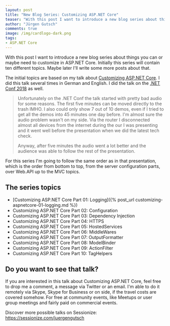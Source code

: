 ```yaml
---
layout: post
title: "New Blog Series: Customizing ASP.​NET Core"
teaser: "With this post I want to introduce a new blog series about things you can or maybe may customize in ASP.NET Core. Initially this series will contain ten different topics. Maybe later I'll write some more posts about that. The initial topics are based on my talk about Customizing ASP.NET Core."
author: "Jürgen Gutsch"
comments: true
image: /img/cardlogo-dark.png
tags: 
- ASP.NET Core
---
```


With this post I want to introduce a new blog series about things you can or maybe need to customize in ASP.NET Core. Initially this series will contain ten different topics. Maybe later I'll write some more posts about that.

The initial topics are based on my talk about [Customizing ASP.NET Core](https://sessionize.com/s/juergengutsch/customizing_aspnet_core/19237). I did this talk several times in German and English. I did the talk on the [.NET Conf 2018](https://channel9.msdn.com/Events/dotnetConf/2018/S306) as well. 

> Unfortunately on the .NET Conf the talk started with pretty bad audio for some reasons. The first five minutes can be moved directly to the trash IMHO. I also could only show 7 out of 10 demos, even if I tried to get all the demos into 45 minutes one day before. I'm almost sure the audio problem wasn't on my side. Via the router I disconnected almost all devices from the internet during the our I was presenting  and it went well before the presentation when we did the latest tech check.
>
> Anyway, after five minutes the audio went a lot better and the audience was able to follow the rest of the presentation.

For this series I'm going to follow the same order as in that presentation, which is the order from bottom to top, from the server configuration parts, over Web.API up to the MVC topics.

## The series topics

- [Customizing ASP.NET Core Part 01: Logging]({% post_url customizing-aspnetcore-01-logging.md %})
- Customizing ASP.NET Core Part 02: Configuration
- Customizing ASP.NET Core Part 03: Dependency Injection
- Customizing ASP.NET Core Part 04: HTTPS
- Customizing ASP.NET Core Part 05: HostedServices
- Customizing ASP.NET Core Part 06: MiddleWares
- Customizing ASP.NET Core Part 07: OutputFormatter
- Customizing ASP.NET Core Part 08: ModelBinder
- Customizing ASP.NET Core Part 09: ActionFilter
- Customizing ASP.NET Core Part 10: TagHelpers

## Do you want to see that talk?

If you are interested in this talk about Customizing ASP.NET Core, feel free to drop me a comment, a message via Twitter or an email. I'm able to do it remotely via Skype, Skype for Business or on side, if the travel costs are covered somehow. For free at community events, like Meetups or user group meetings and fairly paid on commercial events.

Discover more possible talks on Sessionize: https://sessionize.com/juergengutsch